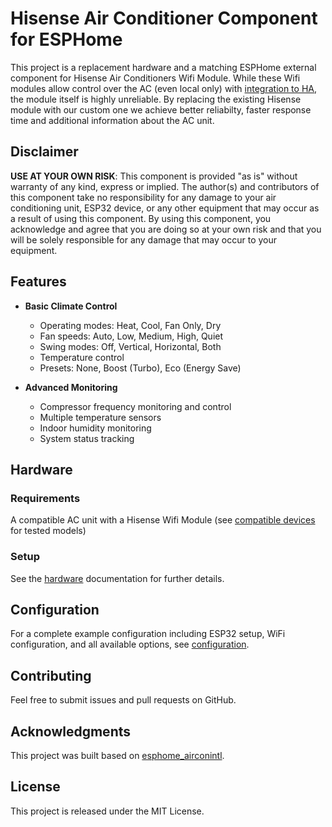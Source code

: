 # Hisense Air Conditioner Component for ESPHome

This project is a replacement hardware and a matching ESPHome external component for  Hisense Air Conditioners Wifi Module. While these Wifi modules allow control over the AC (even local only) with [integration to HA](https://github.com/deiger/AirCon), the module itself is highly unreliable.
By replacing the existing Hisense module with our custom one we achieve better reliabilty, faster response time and additional information about the AC unit.

## Disclaimer

**USE AT YOUR OWN RISK**: This component is provided "as is" without warranty of any kind, express or implied. The author(s) and contributors of this component take no responsibility for any damage to your air conditioning unit, ESP32 device, or any other equipment that may occur as a result of using this component. By using this component, you acknowledge and agree that you are doing so at your own risk and that you will be solely responsible for any damage that may occur to your equipment.

## Features

- **Basic Climate Control**
  - Operating modes: Heat, Cool, Fan Only, Dry
  - Fan speeds: Auto, Low, Medium, High, Quiet
  - Swing modes: Off, Vertical, Horizontal, Both
  - Temperature control
  - Presets: None, Boost (Turbo), Eco (Energy Save)

- **Advanced Monitoring**
  - Compressor frequency monitoring and control
  - Multiple temperature sensors
  - Indoor humidity monitoring
  - System status tracking

## Hardware

### Requirements
A compatible AC unit with a Hisense Wifi Module (see [compatible devices](doc/hardware/COMPATIBLE_DEVICES.md) for tested models)

### Setup
See the [hardware](doc/hardware/README.md) documentation for further details.

## Configuration

For a complete example configuration including ESP32 setup, WiFi configuration, and all available options, see [configuration](doc/configuration/README.md).


## Contributing

Feel free to submit issues and pull requests on GitHub.

## Acknowledgments

This project was built based on [esphome_airconintl](https://github.com/pslawinski/esphome_airconintl).

## License

This project is released under the MIT License.
